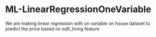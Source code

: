 # ML-LinearRegressionOneVariable
We are making linear regression with on variable on house dataset to predict the price based on sqft_living feature
